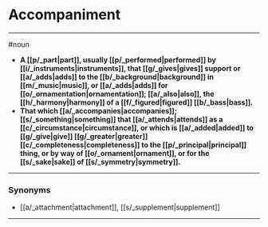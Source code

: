 # Accompaniment
---
#noun
- **A [[p/_part|part]], usually [[p/_performed|performed]] by [[i/_instruments|instruments]], that [[g/_gives|gives]] support or [[a/_adds|adds]] to the [[b/_background|background]] in [[m/_music|music]], or [[a/_adds|adds]] for [[o/_ornamentation|ornamentation]]; [[a/_also|also]], the [[h/_harmony|harmony]] of a [[f/_figured|figured]] [[b/_bass|bass]].**
- **That which [[a/_accompanies|accompanies]]; [[s/_something|something]] that [[a/_attends|attends]] as a [[c/_circumstance|circumstance]], or which is [[a/_added|added]] to [[g/_give|give]] [[g/_greater|greater]] [[c/_completeness|completeness]] to the [[p/_principal|principal]] thing, or by way of [[o/_ornament|ornament]], or for the [[s/_sake|sake]] of [[s/_symmetry|symmetry]].**
---
### Synonyms
- [[a/_attachment|attachment]], [[s/_supplement|supplement]]
---
